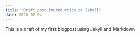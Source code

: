 ```yaml
---
title: "Draft post introduction to Jekyll"
date: 2020-02-04
---
```


This is a draft of my first blogpost using Jekyll and Markdown
